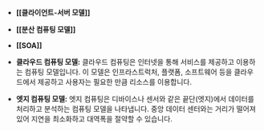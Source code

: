 - **[[클라이언트-서버 모델]]**
    
- **[[분산 컴퓨팅 모델]]**
    
- **[[SOA]]**
    
- **클라우드 컴퓨팅 모델:**
	클라우드 컴퓨팅은 인터넷을 통해 서비스를 제공하고 이용하는 컴퓨팅 모델입니다. 이 모델은 인프라스트럭처, 플랫폼, 소프트웨어 등을 클라우드에서 제공하고 사용자는 필요한 만큼 리소스를 이용합니다.
    
- **엣지 컴퓨팅 모델:**
   엣지 컴퓨팅은 디바이스나 센서와 같은 끝단(엣지)에서 데이터를 처리하고 분석하는 컴퓨팅 모델을 나타냅니다. 중앙 데이터 센터와는 거리가 떨어져 있어 지연을 최소화하고 대역폭을 절약할 수 있습니다.